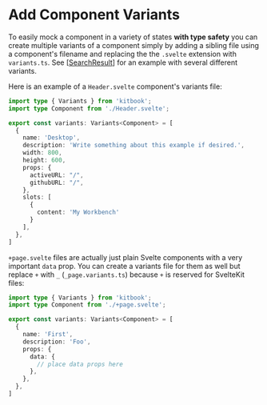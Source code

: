 # Add Component Variants

To easily mock a component in a variety of states **with type safety** you can create multiple variants of a component simply by adding a sibling file using a component's filename and replacing the the `.svelte` extension with `variants.ts`. See [[SearchResult]] for an example with several different variants.

Here is an example of a `Header.svelte` component's variants file:

```ts title="Header.variants.ts"
import type { Variants } from 'kitbook';
import type Component from './Header.svelte';

export const variants: Variants<Component> = [
  {
    name: 'Desktop',
    description: 'Write something about this example if desired.',
    width: 800,
    height: 600,
    props: {
      activeURL: "/",
      githubURL: "/",
    },
    slots: [
      {
        content: 'My Workbench'
      }
    ],
  },
]
```

`+page.svelte` files are actually just plain Svelte components with a very important `data` prop. You can create a variants file for them as well but replace `+` with `_` (`_page.variants.ts`) because `+` is reserved for SvelteKit files:

```ts title="_page.variants.ts" {2, 9-11}
import type { Variants } from 'kitbook';
import type Component from './+page.svelte';

export const variants: Variants<Component> = [
  {
    name: 'First',
    description: 'Foo',
    props: {
      data: {
        // place data props here
      },
    },
  },
]
```



[//begin]: # "Autogenerated link references for markdown compatibility"
[SearchResult]: ../lib/layout/sidebar/search/SearchResult.md "SearchResult"
[//end]: # "Autogenerated link references"
